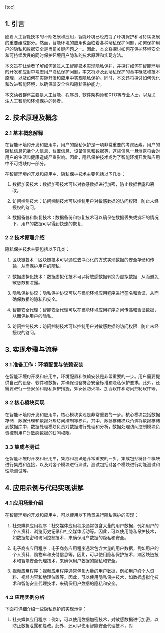 
[toc]                    
                
                
## 1. 引言

随着人工智能技术的不断发展和应用，智能环境已经成为了环境保护和可持续发展的重要组成部分。然而，智能环境的应用也面临着各种隐私保护问题，如何保护用户的隐私和数据安全是当前关键问题之一。因此，本文将探讨如何在保护环境安全和可持续发展的同时保护环境用户隐私的技术原理和实现方法。

本文旨在让读者了解如何通过人工智能技术实现隐私保护，并探讨如何在智能环境的开发和应用中考虑用户隐私保护问题。本文将涉及到隐私保护的基本概念和技术原理，以及如何在实际开发和应用中实现隐私保护。同时，本文还将探讨如何优化和改进智能环境，以确保其安全性和隐私保护能力。

本文读者群体主要是人工智能、程序员、软件架构师和CTO等专业人士，以及关注人工智能和环境保护的读者。

## 2. 技术原理及概念

### 2.1 基本概念解释

在智能环境的开发和应用中，用户的隐私保护是一项非常重要的考虑因素。用户的隐私信息包括个人信息、位置信息、设备信息和数据等，这些信息一旦泄露将会对用户的生活和健康造成严重影响。因此，隐私保护技术成为了智能环境开发和应用中不可或缺的一部分。

在智能环境的开发和应用中，隐私保护技术主要包括以下几类：

1. 数据加密技术：数据加密技术可以对敏感数据进行加密，防止数据泄露和篡改。

2. 访问控制技术：访问控制技术可以控制用户对敏感数据的访问权限，防止未经授权的访问。

3. 数据备份和恢复技术：数据备份和恢复技术可以确保在数据丢失或损坏的情况下，用户的数据可以得到快速的恢复。

### 2.2 技术原理介绍

隐私保护技术主要包括以下几类：

1. 区块链技术：区块链技术可以通过去中心化的方式实现数据的安全存储和传输，从而保护用户的隐私。

2. 数据虚拟化技术：数据虚拟化技术可以将敏感数据转换为虚拟数据，从而避免敏感数据泄露。

3. 隐私保护协议：隐私保护协议可以与智能环境应用程序进行签名和验证，从而确保数据的隐私和安全。

4. 智能安全代理：智能安全代理可以在智能环境应用程序之间传递和验证数据，从而保护用户的隐私。

5. 访问控制技术：访问控制技术可以控制用户对敏感数据的访问权限，防止未经授权的访问。

## 3. 实现步骤与流程

### 3.1 准备工作：环境配置与依赖安装

在智能环境的开发和应用中，环境配置和依赖安装是非常重要的一步。用户需要提供自己的设备、软件和数据，并确保设备符合安全标准和隐私保护要求。此外，还需要进行一些安全和隐私保护措施，如安装防火墙、加密软件和访问控制软件等。

### 3.2 核心模块实现

在智能环境的开发和应用中，核心模块实现是非常重要的一步。核心模块包括数据存储、数据处理和数据处理访问控制等模块。其中，数据存储模块负责将数据存储到数据库中，数据处理模块负责对数据进行处理和分析，数据处理访问控制模块负责控制用户对敏感数据的访问权限。

### 3.3 集成与测试

在智能环境的开发和应用中，集成和测试是非常重要的一步。集成包括将各个模块进行集成和连接，以及对各个模块进行测试。测试包括对各个模块进行功能测试和性能测试等。

## 4. 应用示例与代码实现讲解

### 4.1 应用场景介绍

在智能环境的开发和应用中，可以使用以下场景进行隐私保护的实现：

1. 社交媒体应用程序：社交媒体应用程序通常包含大量的用户数据，例如用户的个人资料、浏览历史记录和社交媒体活动等。因此，可以使用隐私保护技术，如数据加密和访问控制技术，来确保用户数据的隐私和安全。

2. 电子商务应用程序：电子商务应用程序通常包含大量的用户数据，例如用户的个人资料、购物车和支付信息等。因此，可以使用隐私保护技术，如区块链技术和智能安全代理技术，来确保用户数据的隐私和安全。

3. 视频应用程序：视频应用程序通常包含大量的用户数据，例如用户的个人资料、视频内容和地理位置等。因此，可以使用隐私保护技术，如数据虚拟化技术和智能安全代理技术，来确保用户数据的隐私和安全。

### 4.2 应用实例分析

下面将详细介绍一些隐私保护的实现示例：

1. 社交媒体应用程序：例如，可以使用数据加密技术，对敏感数据进行加密，以防止数据泄露和篡改。此外，还可以使用智能安全代理技术，对


